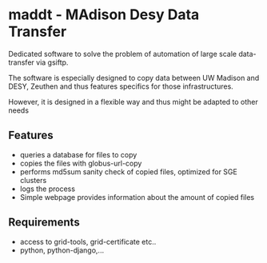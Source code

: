 
maddt - MAdison Desy Data Transfer
========================================

Dedicated software to solve the problem of
automation of large scale data-transfer via 
gsiftp.

The software is especially designed to copy data between 
UW Madison and DESY, Zeuthen and thus features specifics for those infrastructures.

However, it is designed in a flexible way and thus might be adapted to other needs

Features
---------

* queries a database for files to copy
* copies the files with globus-url-copy
* performs md5sum sanity check of copied files, optimized 
  for SGE clusters
* logs the process
* Simple webpage provides information about the amount
  of copied files

Requirements
--------------

* access to grid-tools, grid-certificate etc..
* python, python-django,...






 






